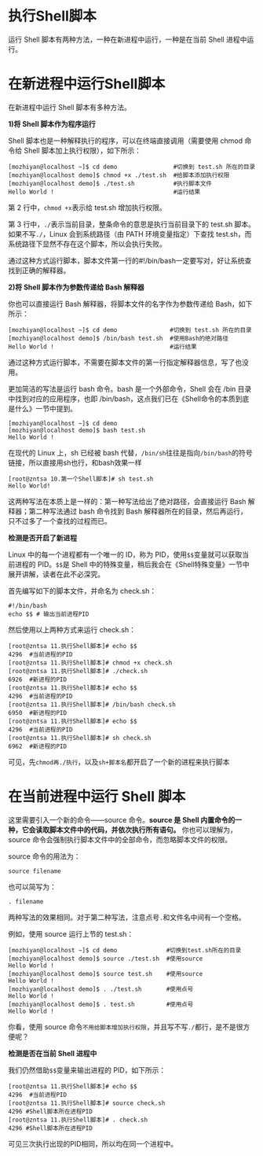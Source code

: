 # 执行Shell脚本

运行 Shell 脚本有两种方法，一种在新进程中运行，一种是在当前 Shell 进程中运行。

# 在新进程中运行Shell脚本
在新进程中运行 Shell 脚本有多种方法。

**1)将 Shell 脚本作为程序运行**

Shell 脚本也是一种解释执行的程序，可以在终端直接调用（需要使用 chmod 命令给 Shell 脚本加上执行权限），如下所示：
```shell
[mozhiyan@localhost ~]$ cd demo                #切换到 test.sh 所在的目录
[mozhiyan@localhost demo]$ chmod +x ./test.sh  #给脚本添加执行权限
[mozhiyan@localhost demo]$ ./test.sh           #执行脚本文件
Hello World !                                  #运行结果
```
第 2 行中，`chmod +x`表示给 test.sh 增加执行权限。

第 3 行中，`./`表示当前目录，整条命令的意思是执行当前目录下的 test.sh 脚本。如果不写`./`，Linux 会到系统路径（由 PATH 环境变量指定）下查找 test.sh，而系统路径下显然不存在这个脚本，所以会执行失败。

通过这种方式运行脚本，脚本文件第一行的#!/bin/bash一定要写对，好让系统查找到正确的解释器。

**2)将 Shell 脚本作为参数传递给 Bash 解释器**

你也可以直接运行 Bash 解释器，将脚本文件的名字作为参数传递给 Bash，如下所示：
```shell
[mozhiyan@localhost ~]$ cd demo               #切换到 test.sh 所在的目录
[mozhiyan@localhost demo]$ /bin/bash test.sh  #使用Bash的绝对路径
Hello World !                                 #运行结果
```
通过这种方式运行脚本，不需要在脚本文件的第一行指定解释器信息，写了也没用。

更加简洁的写法是运行 bash 命令。bash 是一个外部命令，Shell 会在 /bin 目录中找到对应的应用程序，也即 /bin/bash，这点我们已在《Shell命令的本质到底是什么》一节中提到。
```shell
[mozhiyan@localhost ~]$ cd demo
[mozhiyan@localhost demo]$ bash test.sh
Hello World !
```
在现代的 Linux 上，sh 已经被 bash 代替，`/bin/sh`往往是指向`/bin/bash`的符号链接，所以直接用sh也行，和bash效果一样
```shell
[root@zntsa 10.第一个Shell脚本]# sh test.sh 
Hello World!
```
这两种写法在本质上是一样的：第一种写法给出了绝对路径，会直接运行 Bash 解释器；第二种写法通过 bash 命令找到 Bash 解释器所在的目录，然后再运行，
只不过多了一个查找的过程而已。

**检测是否开启了新进程**

Linux 中的每一个进程都有一个唯一的 ID，称为 PID，使用`$$`变量就可以获取当前进程的 PID。`$$`是 Shell 中的特殊变量，稍后我会在《Shell特殊变量》一节中展开讲解，读者在此不必深究。

首先编写如下的脚本文件，并命名为 check.sh：
```shell
#!/bin/bash
echo $$ # 输出当前进程PID
```
然后使用以上两种方式来运行 check.sh：
```shell
[root@zntsa 11.执行Shell脚本]# echo $$
4296  #当前进程的PID
[root@zntsa 11.执行Shell脚本]# chmod +x check.sh 
[root@zntsa 11.执行Shell脚本]# ./check.sh 
6926  #新进程的PID
[root@zntsa 11.执行Shell脚本]# echo $$
4296  #当前进程的PID
[root@zntsa 11.执行Shell脚本]# /bin/bash check.sh 
6950  #新进程的PID
[root@zntsa 11.执行Shell脚本]# echo $$
4296  #当前进程的PID
[root@zntsa 11.执行Shell脚本]# sh check.sh 
6962  #新进程的PID
```
可见，先`chmod再./执行`，以及`sh+脚本名`都开启了一个新的进程来执行脚本

# 在当前进程中运行 Shell 脚本
这里需要引入一个新的命令——source 命令。**source 是 Shell 内置命令的一种，它会读取脚本文件中的代码，并依次执行所有语句。**
你也可以理解为，source 命令会强制执行脚本文件中的全部命令，而忽略脚本文件的权限。

source 命令的用法为：
```shell
source filename
```
也可以简写为：
```shell
. filename
```
两种写法的效果相同。对于第二种写法，注意点号`.`和文件名中间有一个空格。

例如，使用 source 运行上节的 test.sh：
```shell
[mozhiyan@localhost ~]$ cd demo              #切换到test.sh所在的目录
[mozhiyan@localhost demo]$ source ./test.sh  #使用source
Hello World !
[mozhiyan@localhost demo]$ source test.sh    #使用source
Hello World !
[mozhiyan@localhost demo]$ . ./test.sh       #使用点号
Hello World !
[mozhiyan@localhost demo]$ . test.sh         #使用点号
Hello World !
```
你看，使用 source 命令`不用给脚本增加执行权限`，并且写不写`./`都行，是不是很方便呢？

**检测是否在当前 Shell 进程中**

我们仍然借助`$$`变量来输出进程的 PID，如下所示：
```shell
[root@zntsa 11.执行Shell脚本]# echo $$
4296  #当前进程PID
[root@zntsa 11.执行Shell脚本]# source check.sh 
4296 #Shell脚本所在进程PID
[root@zntsa 11.执行Shell脚本]# . check.sh 
4296 #Shell脚本所在进程PID
```
可见三次执行出现的PID相同，所以均在同一个进程中。
